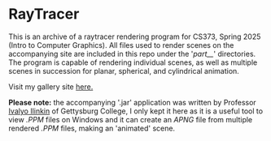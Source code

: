 # RayTracer

This is an archive of a raytracer rendering program for CS373, Spring 2025 (Intro to Computer Graphics). All files used to render scenes on the accompanying site are included in this repo under the '*part__*' directories. The program is capable of rendering individual scenes, as well as multiple scenes in succession for planar, spherical, and cylindrical animation.

Visit my gallery site [here.](http://www.cs.gettysburg.edu/~stacni01/cs373/)


**Please note:** the accompanying '.jar' application was written by Professor [Ivalyo Ilinkin](https://www.gettysburg.edu/academic-programs/computer-science/faculty/employee_detail.dot?empId=04006600720013294&pageTitle=Ivaylo+Ilinkin) of Gettysburg College, I only kept it here as it is a useful tool to view *.PPM* files on Windows and it can create an *APNG* file from multiple rendered *.PPM* files, making an 'animated' scene.